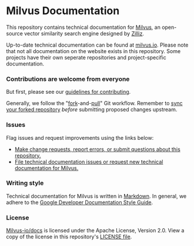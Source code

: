 # Milvus Documentation

This repository contains technical documentation for [Milvus](https://github.com/milvus-io/milvus), an open-source vector similarity search engine designed by [Zilliz](https://zilliz.com).

Up-to-date technical documentation can be found at [milvus.io](https://www.milvus.io/). Please note that not all documentation on the website exists in this repository. Some projects have their own seperate repositories and project-specific documentation.

### Contributions are welcome from everyone

But first, please see our [guidelines for contributing](CONTRIBUTING.md).

Generally, we follow the "[fork](https://docs.github.com/en/free-pro-team@latest/github/getting-started-with-github/fork-a-repo)-and-[pull](https://docs.github.com/en/free-pro-team@latest/github/collaborating-with-issues-and-pull-requests/about-pull-requests)" Git workflow. Remember to [sync your forked repository](https://docs.github.com/en/free-pro-team@latest/github/getting-started-with-github/fork-a-repo#keep-your-fork-synced) *before* submitting proposed changes upstream.

### Issues

Flag issues and request improvements using the links below:

- [Make change requests, report errors, or submit questions about this repository.](https://github.com/milvus-io/docs/issues/new/choose) 
- [File technical documentation issues or request new technical documentation for Milvus.](https://github.com/milvus-io/milvus/issues/new?assignees=&labels=&template=documentation-request.md&title=[DOC])

### Writing style

Technical documentation for Milvus is written in [Markdown](https://commonmark.org/help/). In general, we adhere to the [Google Developer Documentation Style Guide](https://developers.google.com/style/).

### License

[Milvus-io/docs](https://github.com/milvus-io/docs) is licensed under the Apache License, Version 2.0. View a copy of the license in this repository's [LICENSE file](LICENSE).
